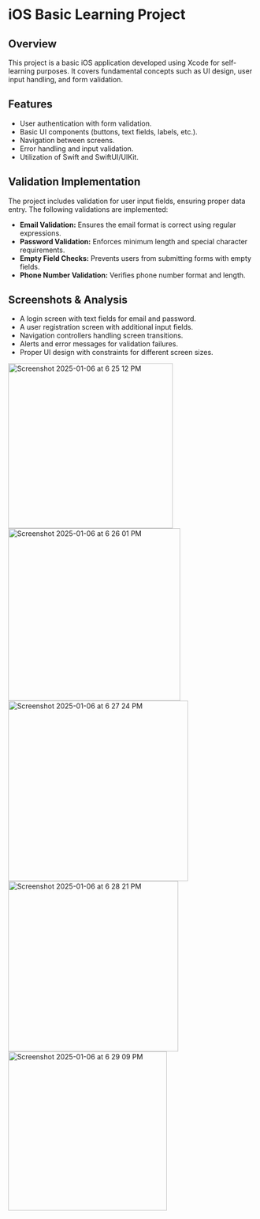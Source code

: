 # iOS Basic Learning Project

## Overview
This project is a basic iOS application developed using Xcode for self-learning purposes. It covers fundamental concepts such as UI design, user input handling, and form validation.

## Features
- User authentication with form validation.
- Basic UI components (buttons, text fields, labels, etc.).
- Navigation between screens.
- Error handling and input validation.
- Utilization of Swift and SwiftUI/UIKit.

## Validation Implementation
The project includes validation for user input fields, ensuring proper data entry. The following validations are implemented:
- **Email Validation:** Ensures the email format is correct using regular expressions.
- **Password Validation:** Enforces minimum length and special character requirements.
- **Empty Field Checks:** Prevents users from submitting forms with empty fields.
- **Phone Number Validation:** Verifies phone number format and length.

## Screenshots & Analysis

- A login screen with text fields for email and password.
- A user registration screen with additional input fields.
- Navigation controllers handling screen transitions.
- Alerts and error messages for validation failures.
- Proper UI design with constraints for different screen sizes.
<img width="334" alt="Screenshot 2025-01-06 at 6 25 12 PM" src="https://github.com/user-attachments/assets/01151e9a-c4ab-4328-a152-87bb35945a80" />
<img width="349" alt="Screenshot 2025-01-06 at 6 26 01 PM" src="https://github.com/user-attachments/assets/66a1da4c-a943-4123-bde5-03419a8607ef" />
<img width="365" alt="Screenshot 2025-01-06 at 6 27 24 PM" src="https://github.com/user-attachments/assets/4625fdb6-90f7-4aca-9aa1-4fb5a23eabde" />
<img width="345" alt="Screenshot 2025-01-06 at 6 28 21 PM" src="https://github.com/user-attachments/assets/da6ba65c-6603-4529-a8bf-b8a65d66296e" />
<img width="322" alt="Screenshot 2025-01-06 at 6 29 09 PM" src="https://github.com/user-attachments/assets/9330ad19-3aa4-4afe-b719-e6dafd54d65a" />


